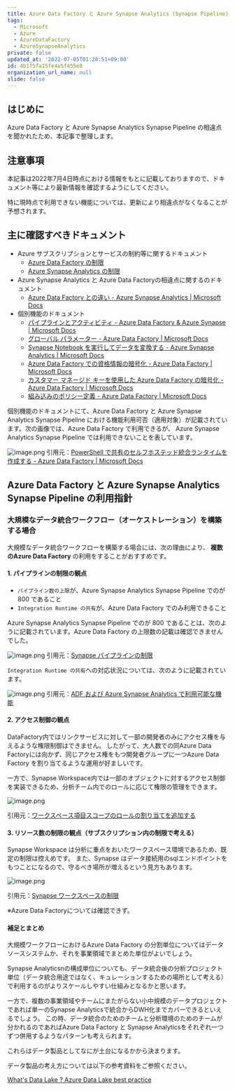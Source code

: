 ```yaml
---
title: Azure Data Factory と Azure Synapse Analytics (Synapse Pipeline) の相違点の調査
tags:
  - Microsoft
  - Azure
  - AzureDataFactory
  - AzureSynapseAnalytics
private: false
updated_at: '2022-07-05T01:20:51+09:00'
id: 4b1f5fa15fe4e5f455e8
organization_url_name: null
slide: false
---
```

## はじめに
Azure Data Factory と Azure Synapse Analytics Synapse Pipeline の相違点を聞かれたため、本記事で整理します。

## 注意事項
本記事は2022年7月4日時点における情報をもとに記載しておりますので、ドキュメント等により最新情報を確認するようにしてください。

特に現時点で利用できない機能については、更新により相違点がなくなることが予想されます。

## 主に確認すべきドキュメント

- Azure サブスクリプションとサービスの制約等に関するドキュメント
    - [Azure Data Factory の制限](https://docs.microsoft.com/ja-jp/azure/azure-resource-manager/management/azure-subscription-service-limits#azure-data-factory-limits)
    - [Azure Synapse Analytics の制限](https://docs.microsoft.com/ja-jp/azure/azure-resource-manager/management/azure-subscription-service-limits#azure-synapse-analytics-limits)
- Azure Synapse Analytics と Azure Data Factoryの相違点に関するのドキュメント
    - [Azure Data Factory との違い - Azure Synapse Analytics | Microsoft Docs](https://docs.microsoft.com/ja-jp/azure/synapse-analytics/data-integration/concepts-data-factory-differences)
- 個別機能のドキュメント
    - [パイプラインとアクティビティ - Azure Data Factory & Azure Synapse | Microsoft Docs](https://docs.microsoft.com/ja-jp/azure/data-factory/concepts-pipelines-activities?tabs=data-factory)
    - [グローバル パラメーター - Azure Data Factory | Microsoft Docs](https://docs.microsoft.com/ja-jp/azure/data-factory/author-global-parameters)
    - [Synapse Notebook を実行してデータを変換する - Azure Synapse Analytics | Microsoft Docs](https://docs.microsoft.com/ja-jp/azure///synapse-analytics/synapse-notebook-activity?tabs=classical)
    - [Azure Data Factory での資格情報の暗号化 - Azure Data Factory | Microsoft Docs](https://docs.microsoft.com/ja-jp/azure/data-factory/encrypt-credentials-self-hosted-integration-runtime)
    - [カスタマー マネージド キーを使用した Azure Data Factory の暗号化 - Azure Data Factory | Microsoft Docs](https://docs.microsoft.com/ja-jp/azure/data-factory/enable-customer-managed-key)
    - [組み込みのポリシー定義 - Azure Data Factory | Microsoft Docs](https://docs.microsoft.com/ja-jp/azure/data-factory/policy-reference)


個別機能のドキュメントにて、Azure Data Factory と Azure Synapse Analytics Synapse Pipeline における機能利用可否（適用対象）が記載されています。次の画像では、Azure Data Factory で利用できるが、 Azure Synapse Analytics Synapse Pipeline では利用できないことを表しています。

![image.png](https://qiita-image-store.s3.ap-northeast-1.amazonaws.com/0/24031/33e9eb4a-3b1a-f91b-16d4-c4b44a5f4f71.png)
引用元：[PowerShell で共有のセルフホステッド統合ランタイムを作成する - Azure Data Factory | Microsoft Docs](https://docs.microsoft.com/ja-jp/azure/data-factory/create-shared-self-hosted-integration-runtime-powershell)


## Azure Data Factory と Azure Synapse Analytics Synapse Pipeline の利用指針

### 大規模なデータ統合ワークフロー（オーケストレーション）を構築する場合
大規模なデータ統合ワークフローを構築する場合には、次の理由により、 **複数のAzure Data Factory** の利用をすることがおすすめです。

#### 1. パイプラインの制限の観点

- `パイプライン数の上限`が、Azure Synapse Analytics Synapse Pipeline でのが 800 であること
- `Integration Runtime の共有`が、Azure Data Factory でのみ利用できること

Azure Synapse Analytics Synapse Pipeline でのが 800 であることは、次のように記載されています。Azure Data Factory の上限数の記載は確認できませんでした。

![image.png](https://qiita-image-store.s3.ap-northeast-1.amazonaws.com/0/24031/c0a7507d-1b55-6209-26c0-13688b923d70.png)
引用元：[Synapse パイプラインの制限](https://docs.microsoft.com/ja-jp/azure/azure-resource-manager/management/azure-subscription-service-limits#synapse-pipeline-limits)

 `Integration Runtime の共有`への対応状況については、次のように記載されています。

![image.png](https://qiita-image-store.s3.ap-northeast-1.amazonaws.com/0/24031/39e8da52-ef5e-40fa-7810-f8016d8a9455.png)
引用元：[ADF および Azure Synapse Analytics で利用可能な機能](https://docs.microsoft.com/ja-jp/azure/synapse-analytics/data-integration/concepts-data-factory-differences#available-features-in-adf--azure-synapse-analytics)

#### 2. アクセス制御の観点

DataFactory内ではリンクサービスに対して一部の開発者のみにアクセス権を与えるような権限制御はできません。
したがって、大人数での同Azure Data Factoryには向かず、同じアクセス権をもつ開発者グループに一つAzure Data Factory を割り当てるような運用が好ましいです。

一方で、Synapse Workspace内では一部のオブジェクトに対するアクセス制御を実装できるため、分析チーム内でのロールに応じて権限の管理をできます。

![image.png](https://qiita-image-store.s3.ap-northeast-1.amazonaws.com/0/281819/52554f62-06a9-96e4-0185-37e330d1ac1d.png)


引用元：[ワークスペース項目スコープのロールの割り当てを追加する](https://docs.microsoft.com/ja-jp/azure/synapse-analytics/security/how-to-manage-synapse-rbac-role-assignments#add-workspace-item-scoped-role-assignment)


#### 3. リソース数の制限の観点（サブスクリプション内の制限で考える）

Synapse Workspace は分析に重点をおいたワークスペース環境であるため、既定の制限は控えめです。
また、Synapse はデータ接続用のsqlエンドポイントをもつことになるので、守るべき場所が増えるという見方もあります。


![image.png](https://qiita-image-store.s3.ap-northeast-1.amazonaws.com/0/281819/2d0aa23a-5528-1ec0-305c-313ef522a20f.png)

引用元：[Synapse ワークスペースの制限](https://docs.microsoft.com/ja-jp/azure/azure-resource-manager/management/azure-subscription-service-limits#azure-synapse-analytics-limits)


※Azure Data Factoryについては確認できず。


#### 補足とまとめ

大規模ワークフローにおけるAzure Data Factory の分割単位についてはデータソースシステムか、それを事業領域でまとめた単位がよいでしょう。

Synapse Analyticsnの構成単位についても、データ統合後の分析プロジェクト単位（データ統合用途ではなく、キュレーションするための場所として考える）で利用するのがよりスケールしやすい仕組みとなるかと思います。

一方で、複数の事業領域やチームにまたがらない小中規模のデータプロジェクトであれば単一のSynapse Analyticsで統合からDWH化までカバーできるといえるでしょう。
この時、データ統合のためのチームと分析環境のためのチームが分かれるのであればAzure Data Factory と Synapse Analyticsをそれぞれ一つずつ併用するようなパターンも考えられます。

これらはデータ製品としてなにが土台になるかから決まります。

データ製品の考え方については以下の参考資料をご参照ください。

[What's Data Lake ? Azure Data Lake best practice](https://speakerdeck.com/ryomaru0825/whats-data-lake-azure-data-lake-best-practice?slide=31)
